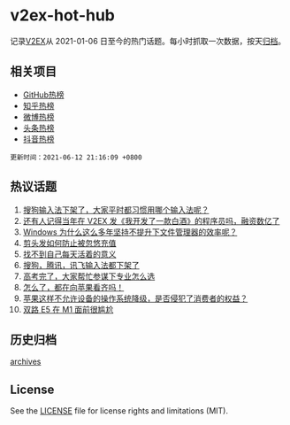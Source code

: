 # v2ex-hot-hub

 记录[V2EX](https://www.v2ex.com/)从 2021-01-06 日至今的热门话题。每小时抓取一次数据，按天[归档](archives)。
 
 ## 相关项目

- [GitHub热榜](https://github.com/snaildev/github-hot-hub)
- [知乎热榜](https://github.com/snaildev/zhihu-hot-hub)
- [微博热榜](https://github.com/snaildev/weibo-hot-hub)
- [头条热榜](https://github.com/snaildev/toutiao-hot-hub)
- [抖音热榜](https://github.com/snaildev/douyin-hot-hub)


 `更新时间：2021-06-12 21:16:09 +0800`

## 热议话题

1. [搜狗输入法下架了，大家平时都习惯用哪个输入法呢？](https://www.v2ex.com/t/783039)
1. [还有人记得当年在 V2EX 发《我开发了一款白酒》的程序员吗，融资数亿了](https://www.v2ex.com/t/783022)
1. [Windows 为什么这么多年坚持不提升下文件管理器的效率呢？](https://www.v2ex.com/t/783038)
1. [剪头发如何防止被忽悠充值](https://www.v2ex.com/t/783013)
1. [找不到自己每天活着的意义](https://www.v2ex.com/t/783089)
1. [搜狗，腾讯，讯飞输入法都下架了](https://www.v2ex.com/t/783055)
1. [高考完了，大家帮忙参谋下专业怎么选](https://www.v2ex.com/t/783083)
1. [怎么了，都在向苹果看齐吗！](https://www.v2ex.com/t/783051)
1. [苹果这样不允许设备的操作系统降级，是否侵犯了消费者的权益？](https://www.v2ex.com/t/783073)
1. [双路 E5 在 M1 面前很尴尬](https://www.v2ex.com/t/783020)

## 历史归档

[archives](archives)

## License

See the [LICENSE](LICENSE) file for license rights and limitations (MIT).
